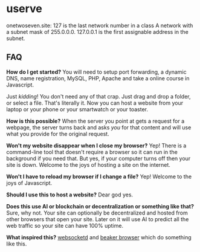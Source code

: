 # userve

onetwoseven.site: 127 is the last network number in a class A network with a subnet mask of 255.0.0.0. 127.0.0.1 is the first assignable address in the subnet. 

## FAQ

**How do I get started?** You will need to setup port forwarding, a dynamic DNS, name registration, MySQL, PHP, Apache and take a online course in Javascript. 

Just *kidding*! You don't need any of that crap. Just drag and drop a folder, or select a file. That's literally it. Now you can host a website from your laptop or your phone or your smartwatch or your toaster.

**How is this possible?** When the server you point at gets a request for a webpage, the server turns back and asks *you* for that content and will use what you provide for the original request.

**Won't my website disappear when I close my browser?** Yep! There is a command-line tool that doesn't require a browser so it can run in the background if you need that. But yes, if your computer turns off then your site is down. Welcome to the joys of hosting a site on the internet.

**Won't I have to reload my browser if I change a file?** Yep! Welcome to the joys of Javascript.

**Should I use this to host a website?** Dear god yes.

**Does this use AI or blockchain or decentralization or something like that?** Sure, why not. Your site can optionally be decentralized and hosted from other browsers that open your site. Later on it will use AI to predict all the web traffic so your site can have 100% uptime.

**What inspired this?** [websocketd](https://github.com/joewalnes/websocketd) and [beaker browser](https://beakerbrowser.com/) which do something like this.

